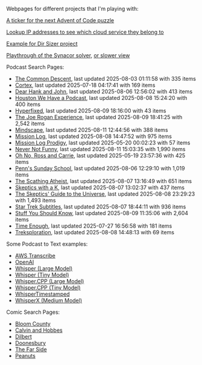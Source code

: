 Webpages for different projects that I'm playing with:

[A ticker for the next Advent of Code puzzle](https://seligman.github.io/aoc_ticker.html)

[Lookup IP addresses to see which cloud service they belong to](https://seligman.github.io/cloud-ips/index.html)

[Example for Dir Sizer project](https://seligman.github.io/dir_sizer/cost_example.html)

[Playthrough of the Synacor solver](https://seligman.github.io/synacor/run_script_speed.html), [or slower view](https://seligman.github.io/synacor/run_script.html)

Podcast Search Pages:
<!-- Podcasts Start -->
* [The Common Descent](https://seligman.github.io/podcasts/common_descent/common_descent.html), last updated 2025-08-03 01:11:58 with 335 items
* [Cortex](https://seligman.github.io/podcasts/cortex_pod/cortex_pod.html), last updated 2025-07-18 04:17:41 with 169 items
* [Dear Hank and John](https://seligman.github.io/podcasts/hank_and_john/hank_and_john.html), last updated 2025-08-06 12:56:02 with 413 items
* [Houston We Have a Podcast](https://seligman.github.io/podcasts/houston_we_have_a_podcast/houston_we_have_a_podcast.html), last updated 2025-08-08 15:24:20 with 400 items
* [Hyperfixed](https://seligman.github.io/podcasts/hyperfixed/hyperfixed.html), last updated 2025-08-09 18:16:00 with 43 items
* [The Joe Rogan Experience](https://seligman.github.io/podcasts/jre/jre.html), last updated 2025-08-09 18:41:25 with 2,542 items
* [Mindscape](https://seligman.github.io/podcasts/mindscape/mindscape.html), last updated 2025-08-11 12:44:56 with 388 items
* [Mission Log](https://seligman.github.io/podcasts/mission_log/mission_log.html), last updated 2025-08-08 14:47:52 with 975 items
* [Mission Log Prodigy](https://seligman.github.io/podcasts/ml_prodigy/ml_prodigy.html), last updated 2025-05-20 00:02:23 with 57 items
* [Never Not Funny](https://seligman.github.io/podcasts/nevernotfunny/nevernotfunny.html), last updated 2025-08-11 15:03:35 with 1,990 items
* [Oh No, Ross and Carrie](https://seligman.github.io/podcasts/oh_no/oh_no.html), last updated 2025-05-19 23:57:36 with 425 items
* [Penn's Sunday School](https://seligman.github.io/podcasts/penn_sunday_school/penn_sunday_school.html), last updated 2025-08-06 12:29:10 with 1,019 items
* [The Scathing Atheist](https://seligman.github.io/podcasts/scathing/scathing.html), last updated 2025-08-07 13:16:49 with 651 items
* [Skeptics with a K](https://seligman.github.io/podcasts/swak/swak.html), last updated 2025-08-07 13:02:37 with 437 items
* [The Skeptics' Guide to the Universe](https://seligman.github.io/podcasts/sgu/sgu.html), last updated 2025-08-08 23:29:23 with 1,493 items
* [Star Trek Subtitles](https://seligman.github.io/star_trek_subtitles/star_trek_subtitles.html), last updated 2025-08-07 18:44:11 with 936 items
* [Stuff You Should Know](https://seligman.github.io/podcasts/stuff_know/stuff_know.html), last updated 2025-08-09 11:35:06 with 2,604 items
* [Time Enough](https://seligman.github.io/podcasts/time_enough/time_enough.html), last updated 2025-07-27 16:56:58 with 181 items
* [Treksploration](https://seligman.github.io/podcasts/treksploration/treksploration.html), last updated 2025-08-08 14:48:13 with 69 items
<!-- Podcasts End -->

Some Podcast to Text examples:
* [AWS Transcribe](https://seligman.github.io/podcast_to_text/Example-Results-AWS-Transcribe.html)
* [OpenAI](https://seligman.github.io/podcast_to_text/Example-Results-OpenAI.html)
* [Whisper (Large Model)](https://seligman.github.io/podcast_to_text/Example-Results-Whisper-Large.html)
* [Whisper (Tiny Model)](https://seligman.github.io/podcast_to_text/Example-Results-Whisper-Tiny.html)
* [Whisper.CPP (Large Model)](https://seligman.github.io/podcast_to_text/Example-Results-Whisper_CPP-Large.html)
* [Whisper.CPP (Tiny Model)](https://seligman.github.io/podcast_to_text/Example-Results-Whisper_CPP-Tiny.html)
* [WhisperTimestamped](https://seligman.github.io/podcast_to_text/Example-Results-WhisperTimestamped-Medium.html)
* [WhisperX (Medium Model)](https://seligman.github.io/podcast_to_text/Example-Results-WhisperX-Medium.html)

Comic Search Pages:
* [Bloom County](https://seligman.github.io/comics/bloom_county.html)
* [Calvin and Hobbes](https://seligman.github.io/comics/calvin_and_hobbes.html)
* [Dilbert](https://seligman.github.io/comics/dilbert.html)
* [Doonesbury](https://seligman.github.io/comics/doonesbury.html)
* [The Far Side](https://seligman.github.io/comics/far_side.html)
* [Peanuts](https://seligman.github.io/comics/peanuts.html)
